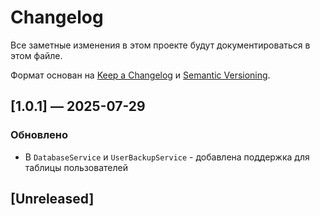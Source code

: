 # Changelog

Все заметные изменения в этом проекте будут документироваться в этом файле.

Формат основан на [Keep a Changelog](https://keepachangelog.com/ru/1.0.0/)
и [Semantic Versioning](https://semver.org/lang/ru/).

## [1.0.1] — 2025-07-29

### Обновлено

- В `DatabaseService` и `UserBackupService` - добавлена поддержка для таблицы пользователей 

## [Unreleased]


